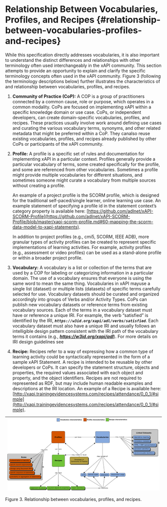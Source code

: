 # Relationship Between Vocabularies, Profiles, and Recipes {#relationship-between-vocabularies-profiles-and-recipes}

While this specification directly addresses vocabularies, it is also important to understand the distinct differences and relationships with other terminology often used interchangeably in the xAPI community. This section attempts to provide an opportunity to explain and clarify the specific terminology concepts often used in the xAPI community. Figure 3 (following the terminology descriptions below) further illustrates the characteristics of and relationship between vocabularies, profiles, and recipes.

1.  **Community of Practice (CoP):** A COP is a group of practitioners connected by a common cause, role or purpose, which operates in a common modality. CoPs are focused on implementing xAPI within a specific knowledge domain or use case. CoPs, or independent developers, can create domain-specific vocabularies, profiles, and recipes. These practices usually involve work around defining use cases and curating the various vocabulary terms, synonyms, and other related metadata that might be preferred within a CoP. They canalso reuse existing vocabularies, profiles, and recipes already published by other CoPs or participants of the xAPI community.

2.  **Profile:** A profile is a specific set of rules and documentation for implementing xAPI in a particular context. Profiles generally provide a particular vocabulary of terms, some created specifically for the profile, and some are referenced from other vocabularies. Sometimes a profile might provide multiple vocabularies for different situations, and sometimes someone might curate a vocabulary from multiple sources without creating a profile.

    An example of a project profile is the SCORM profile, which is designed for the traditional self-paced/single learner, online learning use case. An example statement of specifying a profile id in the statement context’s category property is available here: [https://github.com/adlnet/xAPI-SCORM-Profile](https://github.com/adlnet/xAPI-SCORM-Profile/blob/master/xapi-scorm-profile.md#60-mapping-the-scorm-data-model-to-xapi-statements).

    In addition to project profiles (e.g., cmi5, SCORM, IEEE ADB), more granular types of activity profiles can be created to represent specific implementations of learning activities. For example, activity profiles (e.g., assessment or video profiles) can be used as a stand-alone profile or within a broader project profile.

3.  **Vocabulary:** A vocabulary is a list or collection of the terms that are used by a COP for labeling or categorizing information in a particular domain. The use of a vocabulary ensures that everyone is using the same word to mean the same thing. Vocabularies in xAPI mayuse a single list (dataset) or multiple lists (datasets) of specific terms carefully selected for use. Vocabulary datasets should be curated and organized accordingly into groups of Verbs and/or Activity Types. CoPs can publish new vocabulary datasets or reference terms from existing vocabulary sources. Each of the terms in a vocabulary dataset must have or reference a unique IRI. For example, the verb “satisfied” is identified by the IRI, ***```https://w3id.org/xapi/adl/verbs/satisfied```***. Each vocabulary dataset must also have a unique IRI and usually follows an intelligible design pattern consistent with the IRI path of the vocabulary terms it contains (e.g., **_https://w3id.org/xapi/adl_**). For more details on IRI design guidelines see

3.  **Recipe:** Recipes refer to a way of expressing how a common type of learning activity could be syntactically represented in the form of a sample xAPI Statement. A recipe is intended to be reusable by other developers or CoPs. It can specify the statement structure, objects and properties, the required values associated with each object and property, and the object identifiers. Recipes are not required to represented as RDF, but may include human readable examples and descriptions at the IRI location. An example of a Recipe is available here: [http://xapi.trainingevidencesystems.com/recipes/attendance/0_0_1/#simple](http://xapi.trainingevidencesystems.com/recipes/attendance/0_0_1/#simple).

| ![xapi-profiles.png](assets/xapi-profiles.png) |
| --- |

Figure 3\. Relationship between vocabularies, profiles, and recipes.